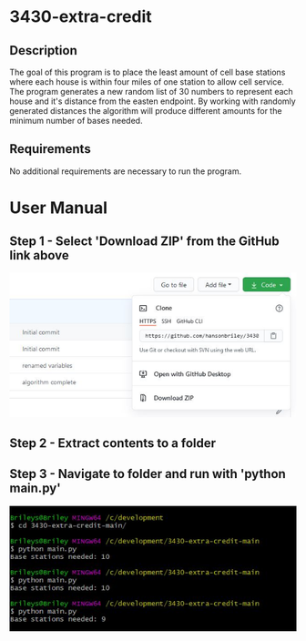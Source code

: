 # 3430-extra-credit

## Description
The goal of this program is to place the least amount of cell base stations where each house is within four miles of one station to allow cell service. The program generates a new random list of 30 numbers to represent each house and it's distance from the easten endpoint. By working with randomly generated distances the algorithm will produce different amounts for the minimum number of bases needed. 

## Requirements
No additional requirements are necessary to run the program. 

# User Manual
## Step 1 - Select 'Download ZIP' from the GitHub link above
![image of zip](https://github.com/hansonbriley/3430-extra-credit/blob/main/images/zip.jpg)
## Step 2 - Extract contents to a folder

## Step 3 - Navigate to folder and run with 'python main.py'
![navigate and run](https://github.com/hansonbriley/3430-extra-credit/blob/main/images/nav-run.JPG)

